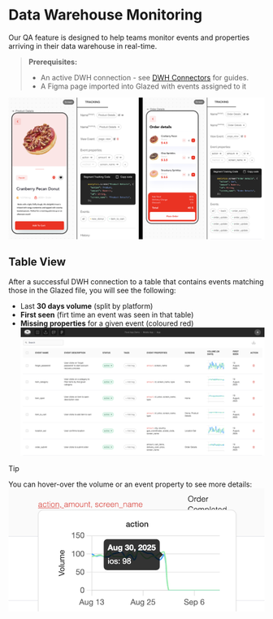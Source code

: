 # Data Warehouse Monitoring

Our QA feature is designed to help teams monitor events and properties arriving in their data warehouse in real-time.

> **Prerequisites:**
>
> - An active DWH connection - see [DWH Connectors](../external-connectors/dwh-connector.md) for guides.
> - A Figma page imported into Glazed with events assigned to it

![Edit Screen Events Individually](images/screen-custom-values.png)

## Table View

After a successful DWH connection to a table that contains events matching those in the Glazed file, you will see the following:

- Last **30 days volume** (split by platform)
- **First seen** (firt time an event was seen in that table)
- **Missing properties** for a given event (coloured red)
  \
  ![Edit Screen Events Individually](images/qa-table-view.png)

> [!TIP]
> You can hover-over the volume or an event property to see more details:
> ![Edit Screen Events Individually](images/missing-property.png)
